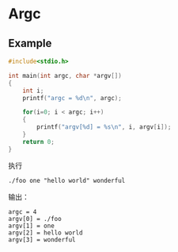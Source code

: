 # Argc

## Example

```c
#include<stdio.h>

int main(int argc, char *argv[])
{
    int i;
    printf("argc = %d\n", argc);

    for(i=0; i < argc; i++)
    {
        printf("argv[%d] = %s\n", i, argv[i]);
    }
    return 0;
}
```

执行

```txt
./foo one "hello world" wonderful
```

输出：

```text
argc = 4
argv[0] = ./foo
argv[1] = one
argv[2] = hello world
argv[3] = wonderful
```
